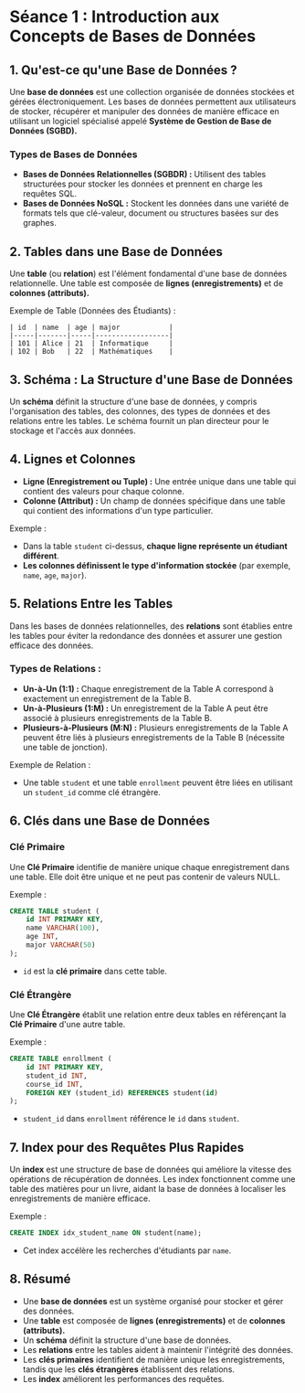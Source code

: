 # Séance 1 :  **Introduction aux Concepts de Bases de Données**

## **1. Qu'est-ce qu'une Base de Données ?**
Une **base de données** est une collection organisée de données stockées et gérées électroniquement. Les bases de données permettent aux utilisateurs de stocker, récupérer et manipuler des données de manière efficace en utilisant un logiciel spécialisé appelé **Système de Gestion de Base de Données (SGBD).**

### **Types de Bases de Données**
- **Bases de Données Relationnelles (SGBDR) :** Utilisent des tables structurées pour stocker les données et prennent en charge les requêtes SQL.
- **Bases de Données NoSQL :** Stockent les données dans une variété de formats tels que clé-valeur, document ou structures basées sur des graphes.

## **2. Tables dans une Base de Données**
Une **table** (ou **relation**) est l'élément fondamental d'une base de données relationnelle. Une table est composée de **lignes (enregistrements)** et de **colonnes (attributs).**

Exemple de Table (Données des Étudiants) :

```plaintext
| id  | name  | age | major            |
|-----|-------|-----|------------------|
| 101 | Alice | 21  | Informatique     |
| 102 | Bob   | 22  | Mathématiques    |
```

## **3. Schéma : La Structure d'une Base de Données**
Un **schéma** définit la structure d'une base de données, y compris l'organisation des tables, des colonnes, des types de données et des relations entre les tables. Le schéma fournit un plan directeur pour le stockage et l'accès aux données.

## **4. Lignes et Colonnes**
- **Ligne (Enregistrement ou Tuple) :** Une entrée unique dans une table qui contient des valeurs pour chaque colonne.
- **Colonne (Attribut) :** Un champ de données spécifique dans une table qui contient des informations d'un type particulier.

Exemple :
- Dans la table `student` ci-dessus, **chaque ligne représente un étudiant différent**.
- **Les colonnes définissent le type d'information stockée** (par exemple, `name`, `age`, `major`).

## **5. Relations Entre les Tables**
Dans les bases de données relationnelles, des **relations** sont établies entre les tables pour éviter la redondance des données et assurer une gestion efficace des données.

### **Types de Relations :**
- **Un-à-Un (1:1) :** Chaque enregistrement de la Table A correspond à exactement un enregistrement de la Table B.
- **Un-à-Plusieurs (1:M) :** Un enregistrement de la Table A peut être associé à plusieurs enregistrements de la Table B.
- **Plusieurs-à-Plusieurs (M:N) :** Plusieurs enregistrements de la Table A peuvent être liés à plusieurs enregistrements de la Table B (nécessite une table de jonction).

Exemple de Relation :
- Une table `student` et une table `enrollment` peuvent être liées en utilisant un `student_id` comme clé étrangère.

## **6. Clés dans une Base de Données**
### **Clé Primaire**
Une **Clé Primaire** identifie de manière unique chaque enregistrement dans une table. Elle doit être unique et ne peut pas contenir de valeurs NULL.

Exemple :
```sql
CREATE TABLE student (
    id INT PRIMARY KEY,
    name VARCHAR(100),
    age INT,
    major VARCHAR(50)
);
```
- `id` est la **clé primaire** dans cette table.

### **Clé Étrangère**
Une **Clé Étrangère** établit une relation entre deux tables en référençant la **Clé Primaire** d'une autre table.

Exemple :
```sql
CREATE TABLE enrollment (
    id INT PRIMARY KEY,
    student_id INT,
    course_id INT,
    FOREIGN KEY (student_id) REFERENCES student(id)
);
```
- `student_id` dans `enrollment` référence le `id` dans `student`.

## **7. Index pour des Requêtes Plus Rapides**
Un **index** est une structure de base de données qui améliore la vitesse des opérations de récupération de données. Les index fonctionnent comme une table des matières pour un livre, aidant la base de données à localiser les enregistrements de manière efficace.

Exemple :
```sql
CREATE INDEX idx_student_name ON student(name);
```
- Cet index accélère les recherches d'étudiants par `name`.

## **8. Résumé**
- Une **base de données** est un système organisé pour stocker et gérer des données.
- Une **table** est composée de **lignes (enregistrements)** et de **colonnes (attributs).**
- Un **schéma** définit la structure d'une base de données.
- Les **relations** entre les tables aident à maintenir l'intégrité des données.
- Les **clés primaires** identifient de manière unique les enregistrements, tandis que les **clés étrangères** établissent des relations.
- Les **index** améliorent les performances des requêtes.
